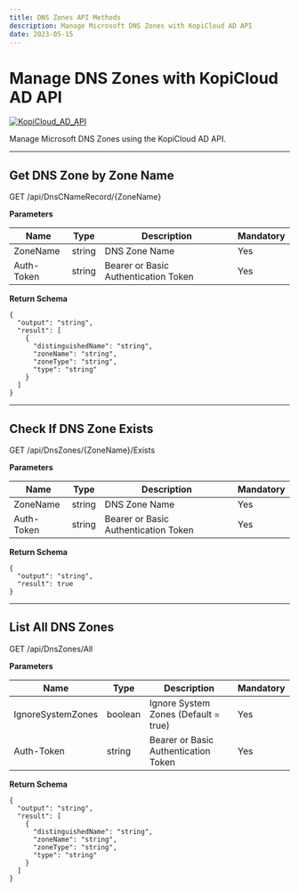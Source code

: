 ```yaml
---
title: DNS Zones API Methods
description: Manage Microsoft DNS Zones with KopiCloud AD API
date: 2023-05-15
---
```


# Manage DNS Zones with KopiCloud AD API
[![KopiCloud_AD_API](https://img.shields.io/badge/kopiCloud_ad-v1.0+-blueviolet.svg)](https://www.kopicloud-ad-api.com)

Manage Microsoft DNS Zones using the KopiCloud AD API.

----

## Get DNS Zone by Zone Name
<span class="btn-get">GET</span> /api/DnsCNameRecord/{ZoneName}

**Parameters**

| Name       | Type   | Description                          | Mandatory |
| ---------- | ------ | ------------------------------------ | --------- |
| ZoneName   | string | DNS Zone Name                        | Yes       |
| Auth-Token | string | Bearer or Basic Authentication Token | Yes       |

**Return Schema**
```
{
  "output": "string",
  "result": [
    {
      "distinguishedName": "string",
      "zoneName": "string",
      "zoneType": "string",
      "type": "string"
    }
  ]
}
```

----

## Check If DNS Zone Exists
<span class="btn-get">GET</span> /api/DnsZones/{ZoneName}/Exists

**Parameters**

| Name       | Type   | Description                          | Mandatory |
| ---------- | ------ | ------------------------------------ | --------- |
| ZoneName   | string | DNS Zone Name                        | Yes       |
| Auth-Token | string | Bearer or Basic Authentication Token | Yes       |

**Return Schema**

```
{
  "output": "string",
  "result": true
}
```


----

## List All DNS Zones
<span class="btn-get">GET</span> /api/DnsZones/All

**Parameters**

| Name              | Type    | Description                          | Mandatory |
| ----------------- | ------- | ------------------------------------ | --------- |
| IgnoreSystemZones | boolean | Ignore System Zones (Default = true) | Yes       |
| Auth-Token        | string  | Bearer or Basic Authentication Token | Yes       |

**Return Schema**

```
{
  "output": "string",
  "result": [
    {
      "distinguishedName": "string",
      "zoneName": "string",
      "zoneType": "string",
      "type": "string"
    }
  ]
}
```
